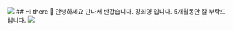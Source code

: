 <img src="https://capsule-render.vercel.app/api?type=waving&color=BDBDC8&height=150&section=header" />
## Hi there 👋
안녕하세요
만나서 반갑습니다.
강희영 입니다.
5개월동안 잘 부탁드립니다.
<img src="https://capsule-render.vercel.app/api?type=waving&color=BDBDC8&height=150&section=footer" />


<!--
**heeyoung35/heeyoung35** is a ✨ _special_ ✨ repository because its `README.md` (this file) appears on your GitHub profile.

Here are some ideas to get you started:

- 🔭 I’m currently working on ...
- 🌱 I’m currently learning ...
- 👯 I’m looking to collaborate on ...
- 🤔 I’m looking for help with ...
- 💬 Ask me about ...
- 📫 How to reach me: ...
- 😄 Pronouns: ...
- ⚡ Fun fact: ...
-->

